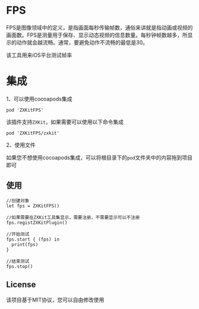 # FPS

FPS是图像领域中的定义，是指画面每秒传输帧数，通俗来讲就是指动画或视频的画面数。FPS是测量用于保存、显示动态视频的信息数量。每秒钟帧数越多，所显示的动作就会越流畅。通常，要避免动作不流畅的最低是30。

该工具用来iOS平台测试帧率

# 集成

1、可以使用cocoapods集成

```
pod 'ZXKitFPS'
```

该插件支持`ZXKit`，如果需要可以使用以下命令集成

```
pod 'ZXKitFPS/zxkit'
```

2、使用文件

如果您不想使用cocoapods集成，可以将根目录下的`pod`文件夹中的内容拖到项目即可

## 使用

```
//创建对象
let fps = ZXKitFPS()

//如果需要在ZXKit工具集显示，需要注册，不需要显示可以不注册
fps.registZXKitPlugin()

//开始测试
fps.start { (fps) in
  print(fps)
}

//结束测试
fps.stop()
```

## License

该项目基于MIT协议，您可以自由修改使用